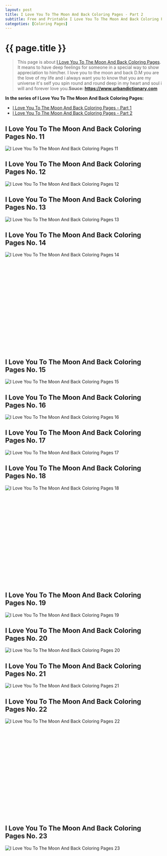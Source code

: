 ```yaml
---
layout: post
title: I Love You To The Moon And Back Coloring Pages - Part 2
subtitle: Free and Printable I Love You To The Moon And Back Coloring Pages - Part 2
categoties: [Coloring Pages]
---
```

{{ page.title }}
================
> This page is about [I Love You To The Moon And Back Coloring Pages](https://hoanghabelle.github.io/). It means to have deep feelings for someone in a special way to show appreciation to him/her. I love you to the moon and back D.M you are the love of my life and i always want you to know that you are my universe it's self you spin round and round deep in my heart and soul i will and forever love you.__Souce: https://www.urbandictionary.com__

**In the series of I Love You To The Moon And Back Coloring Pages:**

* [I Love You To The Moon And Back Coloring Pages - Part 1](https://hoanghabelle.github.io/2017/11/17/I-Love-You-To-The-Moon-And-Back-Coloring-Pages-part-1.html)
* [I Love You To The Moon And Back Coloring Pages - Part 2](https://hoanghabelle.github.io/2017/11/17/I-Love-You-To-The-Moon-And-Back-Coloring-Pages-part-2.html)
## I Love You To The Moon And Back Coloring Pages No. 11
![I Love You To The Moon And Back Coloring Pages 11](https://hoanghabelle.github.io/img2/I-Love-You-To-The-Moon-And-Back-Coloring-Pages%20(11).jpg "I Love You To The Moon And Back Coloring Pages 11")

## I Love You To The Moon And Back Coloring Pages No. 12
![I Love You To The Moon And Back Coloring Pages 12](https://hoanghabelle.github.io/img2/I-Love-You-To-The-Moon-And-Back-Coloring-Pages%20(12).jpg "I Love You To The Moon And Back Coloring Pages 12")

## I Love You To The Moon And Back Coloring Pages No. 13
![I Love You To The Moon And Back Coloring Pages 13](https://hoanghabelle.github.io/img2/I-Love-You-To-The-Moon-And-Back-Coloring-Pages%20(13).jpg "I Love You To The Moon And Back Coloring Pages 13")

## I Love You To The Moon And Back Coloring Pages No. 14
![I Love You To The Moon And Back Coloring Pages 14](https://hoanghabelle.github.io/img2/I-Love-You-To-The-Moon-And-Back-Coloring-Pages%20(14).jpg "I Love You To The Moon And Back Coloring Pages 14")

<script async src="//pagead2.googlesyndication.com/pagead/js/adsbygoogle.js"></script><!-- Texxtonly --><ins class="adsbygoogle" style="display:inline-block;width:336px;height:280px" data-ad-client="ca-pub-6753140515841889" data-ad-slot="3207852233"></ins><script>(adsbygoogle = window.adsbygoogle || []).push({}); </script>

## I Love You To The Moon And Back Coloring Pages No. 15
![I Love You To The Moon And Back Coloring Pages 15](https://hoanghabelle.github.io/img2/I-Love-You-To-The-Moon-And-Back-Coloring-Pages%20(15).jpg "I Love You To The Moon And Back Coloring Pages 15")

## I Love You To The Moon And Back Coloring Pages No. 16
![I Love You To The Moon And Back Coloring Pages 16](https://hoanghabelle.github.io/img2/I-Love-You-To-The-Moon-And-Back-Coloring-Pages%20(16).jpg "I Love You To The Moon And Back Coloring Pages 16")

## I Love You To The Moon And Back Coloring Pages No. 17
![I Love You To The Moon And Back Coloring Pages 17](https://hoanghabelle.github.io/img2/I-Love-You-To-The-Moon-And-Back-Coloring-Pages%20(17).jpg "I Love You To The Moon And Back Coloring Pages 17")

## I Love You To The Moon And Back Coloring Pages No. 18
![I Love You To The Moon And Back Coloring Pages 18](https://hoanghabelle.github.io/img2/I-Love-You-To-The-Moon-And-Back-Coloring-Pages%20(18).jpg "I Love You To The Moon And Back Coloring Pages 18")

<script async src="//pagead2.googlesyndication.com/pagead/js/adsbygoogle.js"></script><!-- Texxtonly --><ins class="adsbygoogle" style="display:inline-block;width:336px;height:280px" data-ad-client="ca-pub-6753140515841889" data-ad-slot="3207852233"></ins><script>(adsbygoogle = window.adsbygoogle || []).push({}); </script>

## I Love You To The Moon And Back Coloring Pages No. 19
![I Love You To The Moon And Back Coloring Pages 19](https://hoanghabelle.github.io/img2/I-Love-You-To-The-Moon-And-Back-Coloring-Pages%20(19).jpg "I Love You To The Moon And Back Coloring Pages 19")

## I Love You To The Moon And Back Coloring Pages No. 20
![I Love You To The Moon And Back Coloring Pages 20](https://hoanghabelle.github.io/img2/I-Love-You-To-The-Moon-And-Back-Coloring-Pages%20(20).jpg "I Love You To The Moon And Back Coloring Pages 20")

## I Love You To The Moon And Back Coloring Pages No. 21
![I Love You To The Moon And Back Coloring Pages 21](https://hoanghabelle.github.io/img2/I-Love-You-To-The-Moon-And-Back-Coloring-Pages%20(21).jpg "I Love You To The Moon And Back Coloring Pages 21")

## I Love You To The Moon And Back Coloring Pages No. 22
![I Love You To The Moon And Back Coloring Pages 22](https://hoanghabelle.github.io/img2/I-Love-You-To-The-Moon-And-Back-Coloring-Pages%20(22).jpg "I Love You To The Moon And Back Coloring Pages 22")

<script async src="//pagead2.googlesyndication.com/pagead/js/adsbygoogle.js"></script><!-- Texxtonly --><ins class="adsbygoogle" style="display:inline-block;width:336px;height:280px" data-ad-client="ca-pub-6753140515841889" data-ad-slot="3207852233"></ins><script>(adsbygoogle = window.adsbygoogle || []).push({}); </script>

## I Love You To The Moon And Back Coloring Pages No. 23
![I Love You To The Moon And Back Coloring Pages 23](https://hoanghabelle.github.io/img2/I-Love-You-To-The-Moon-And-Back-Coloring-Pages%20(23).jpg "I Love You To The Moon And Back Coloring Pages 23")

